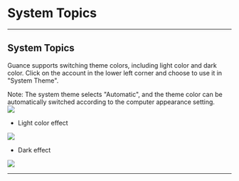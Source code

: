 # System Topics
---


## System Topics

Guance supports switching theme colors, including light color and dark color. Click on the account in the lower left corner and choose to use it in "System Theme".

Note: The system theme selects "Automatic", and the theme color can be automatically switched according to the computer appearance setting.<br />![](img/3.high_performance_1.png)

- Light color effect

![](img/08_color_02.png)

- Dark effect

![](img/08_color_03.png)


---

